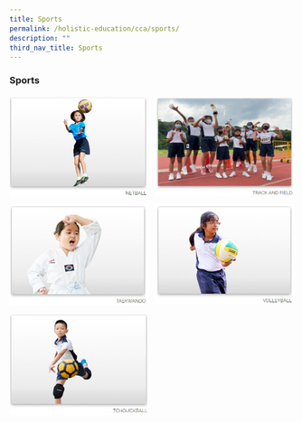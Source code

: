 ```yaml
---
title: Sports
permalink: /holistic-education/cca/sports/
description: ""
third_nav_title: Sports
---
```

### **Sports**

<p><a href="https://staging.dumgjq4ikmf5k.amplifyapp.com/holistic-education/cca/sports/netball/">
<img style="width:49%" src="/images/sports1.jpg" align=left>
</a></p>



<p><a href="https://staging.dumgjq4ikmf5k.amplifyapp.com/holistic-education/cca/sports/track-and-field/">
<img style="width:49%" src="/images/TrackandField.png" align=right>
</a></p>

<br clear="left">

<p><a href="https://staging.dumgjq4ikmf5k.amplifyapp.com/holistic-education/cca/sports/taekwando/">
<img style="width:49%" src="/images/sports3.jpg" align=left>
</a></p>

<p><a href="https://staging.dumgjq4ikmf5k.amplifyapp.com/holistic-education/cca/sports/volleyball/">
<img style="width:49%" src="/images/sports4.jpg" align=right>
</a></p>

<br clear="left">

<p><a href="https://staging.dumgjq4ikmf5k.amplifyapp.com/holistic-education/cca/sports/tchoukball/">
<img style="width:49%" src="/images/sports5.jpg" align=left>
</a></p>